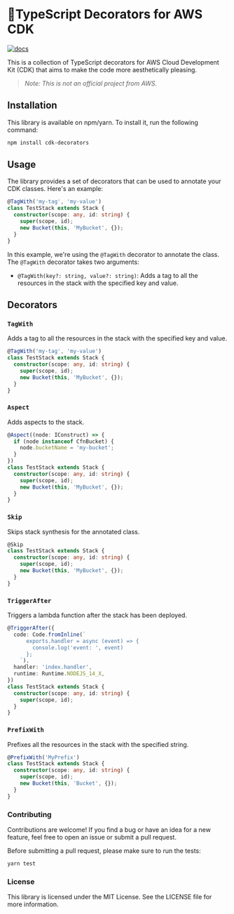 # 📎TypeScript Decorators for AWS CDK

[![docs](https://img.shields.io/badge/docs-here-informational)](https://daschaa.github.io/cdk-decorators/)

This is a collection of TypeScript decorators for AWS Cloud Development Kit (CDK) that aims to make the code more aesthetically pleasing.

> _Note: This is not an official project from AWS._

## Installation

This library is available on npm/yarn. To install it, run the following command:

```bash
npm install cdk-decorators
```

## Usage

The library provides a set of decorators that can be used to annotate your CDK classes. Here's an example:

```typescript
@TagWith('my-tag', 'my-value')
class TestStack extends Stack {
  constructor(scope: any, id: string) {
    super(scope, id);
    new Bucket(this, 'MyBucket', {});
  }
}
```

In this example, we're using the `@TagWith` decorator to annotate the class. The `@TagWith` decorator takes two arguments:
- `@TagWith(key?: string, value?: string)`: Adds a tag to all the resources in the stack with the specified key and value.

## Decorators

### `TagWith`

Adds a tag to all the resources in the stack with the specified key and value.

```typescript
@TagWith('my-tag', 'my-value')
class TestStack extends Stack {
  constructor(scope: any, id: string) {
    super(scope, id);
    new Bucket(this, 'MyBucket', {});
  }
}
```

### `Aspect`

Adds aspects to the stack.

```typescript
@Aspect((node: IConstruct) => {
  if (node instanceof CfnBucket) {
    node.bucketName = 'my-bucket';
  }
})
class TestStack extends Stack {
  constructor(scope: any, id: string) {
    super(scope, id);
    new Bucket(this, 'MyBucket', {});
  }
}
```

### `Skip`

Skips stack synthesis for the annotated class.

```typescript
@Skip
class TestStack extends Stack {
  constructor(scope: any, id: string) {
    super(scope, id);
    new Bucket(this, 'MyBucket', {});
  }
}
```

### `TriggerAfter`

Triggers a lambda function after the stack has been deployed.

```typescript
@TriggerAfter({
  code: Code.fromInline(`
      exports.handler = async (event) => {
        console.log('event: ', event)
      };
    `),
  handler: 'index.handler',
  runtime: Runtime.NODEJS_14_X,
})
class TestStack extends Stack {
  constructor(scope: any, id: string) {
    super(scope, id);
  }
}
```

### `PrefixWith`

Prefixes all the resources in the stack with the specified string.

```typescript
@PrefixWith('MyPrefix')
class TestStack extends Stack {
  constructor(scope: any, id: string) {
    super(scope, id);
    new Bucket(this, 'Bucket', {});
  }
}
```

### Contributing 

Contributions are welcome! If you find a bug or have an idea for a new feature, feel free to open an issue or submit a pull request.

Before submitting a pull request, please make sure to run the tests:

```bash
yarn test
```

### License

This library is licensed under the MIT License. See the LICENSE file for more information.
